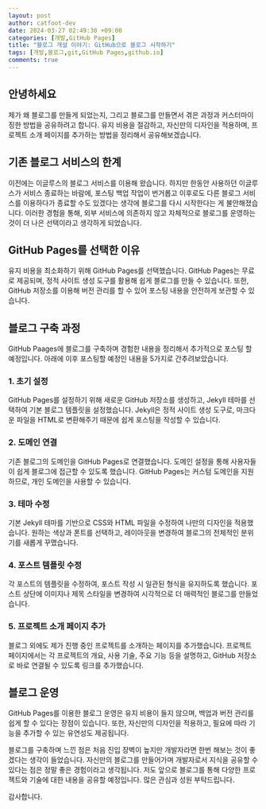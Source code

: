 ```yaml
---
layout: post
author: catfoot-dev
date: 2024-03-27 02:49:30 +09:00
categories: [개발,GitHub Pages]
title: "블로그 개설 이야기: GitHub으로 블로그 시작하기"
tags: [개발,블로그,git,GitHub Pages,github.io]
comments: true
---
```

## 안녕하세요

제가 왜 블로그를 만들게 되었는지, 그리고 블로그를 만들면서 겪은 과정과 커스터마이징한 방법을 공유하려고 합니다. 유지 비용을 절감하고, 자신만의 디자인을 적용하며, 프로젝트 소개 페이지를 추가하는 방법을 정리해서 공유해보겠습니다.

## 기존 블로그 서비스의 한계

이전에는 이글루스의 블로그 서비스를 이용해 왔습니다. 하지만 한동안 사용하던 이글루스가 서비스 종료하는 바람에, 포스팅 백업 작업이 번거롭고 이후로도 다른 블로그 서비스를 이용하다가 종료할 수도 있겠다는 생각에 블로그를 다시 시작한다는 게 불안해졌습니다. 이러한 경험을 통해, 외부 서비스에 의존하지 않고 자체적으로 블로그를 운영하는 것이 더 나은 선택이라고 생각하게 되었습니다.

## GitHub Pages를 선택한 이유

유지 비용을 최소화하기 위해 GitHub Pages를 선택했습니다. GitHub Pages는 무료로 제공되며, 정적 사이트 생성 도구를 활용해 쉽게 블로그를 만들 수 있습니다. 또한, GitHub 저장소를 이용해 버전 관리를 할 수 있어 포스팅 내용을 안전하게 보관할 수 있습니다.

## 블로그 구축 과정

GitHub Paages에 블로그를 구축하며 경험한 내용을 정리해서 추가적으로 포스팅 할 예정입니다. 아래에 이후 포스팅할 예정인 내용을 5가지로 간추려보았습니다.

### 1. 초기 설정

GitHub Pages를 설정하기 위해 새로운 GitHub 저장소를 생성하고, Jekyll 테마를 선택하여 기본 블로그 템플릿을 설정했습니다. Jekyll은 정적 사이트 생성 도구로, 마크다운 파일을 HTML로 변환해주기 때문에 쉽게 포스팅을 작성할 수 있습니다.

### 2. 도메인 연결

기존 블로그의 도메인을 GitHub Pages로 연결했습니다. 도메인 설정을 통해 사용자들이 쉽게 블로그에 접근할 수 있도록 했습니다. GitHub Pages는 커스텀 도메인을 지원하므로, 개인 도메인을 사용할 수 있습니다.

### 3. 테마 수정

기본 Jekyll 테마를 기반으로 CSS와 HTML 파일을 수정하여 나만의 디자인을 적용했습니다. 원하는 색상과 폰트를 선택하고, 레이아웃을 변경하여 블로그의 전체적인 분위기를 새롭게 꾸몄습니다.

### 4. 포스트 템플릿 수정

각 포스트의 템플릿을 수정하여, 포스트 작성 시 일관된 형식을 유지하도록 했습니다. 포스트 상단에 이미지나 제목 스타일을 변경하여 시각적으로 더 매력적인 블로그를 만들었습니다.

### 5. 프로젝트 소개 페이지 추가

블로그 외에도 제가 진행 중인 프로젝트를 소개하는 페이지를 추가했습니다. 프로젝트 페이지에서는 각 프로젝트의 개요, 사용 기술, 주요 기능 등을 설명하고, GitHub 저장소로 바로 연결될 수 있도록 링크를 추가했습니다.

## 블로그 운영

GitHub Pages를 이용한 블로그 운영은 유지 비용이 들지 않으며, 백업과 버전 관리를 쉽게 할 수 있다는 장점이 있습니다. 또한, 자신만의 디자인을 적용하고, 필요에 따라 기능을 추가할 수 있는 유연성도 제공됩니다.

블로그를 구축하며 느낀 점은 처음 진입 장벽이 높지만 개발자라면 한번 해보는 것이 좋겠다는 생각이 들었습니다. 자신만의 블로그를 만들어가며 개발자로서 지식을 공유할 수 있다는 점은 정말 좋은 경험이라고 생각됩니다. 저도 앞으로 블로그를 통해 다양한 프로젝트와 기술에 대한 내용을 공유할 예정입니다. 많은 관심과 성원 부탁드립니다.

감사합니다.
